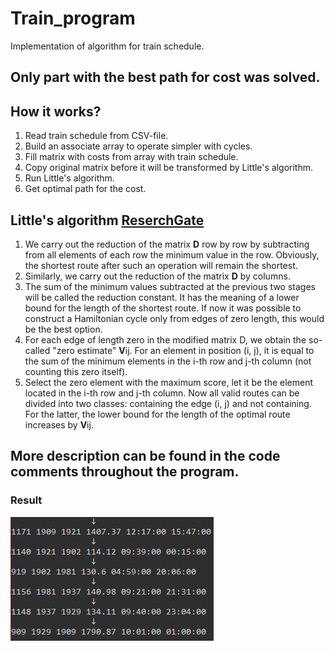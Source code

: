 # Train_program
Implementation of algorithm for train schedule.

## Only part with the best path for cost was solved.

## How it works?
1. Read train schedule from CSV-file.
2. Build an associate array to operate simpler with cycles.
3. Fill matrix with costs from array with train schedule.
4. Copy original matrix before it will be transformed by Little's algorithm.
5. Run Little's algorithm.
6. Get optimal path for the cost.

## Little's algorithm [ReserchGate](https://www.researchgate.net/publication/307554084_On_the_Optimization_and_Parallelizing_Little_Algorithm_for_Solving_the_Traveling_Salesman_Problem)
1. We carry out the reduction of the matrix **D** row by row by subtracting from all elements of each row the minimum value in the row. Obviously, the shortest route after such an operation will remain the shortest.
2. Similarly, we carry out the reduction of the matrix **D** by columns.
3. The sum of the minimum values subtracted at the previous two stages will be called the reduction constant. It has the meaning of a lower bound for the length of the shortest route. If now it was possible to construct a Hamiltonian cycle only from edges of zero length, this would be the best option.
4. For each edge of length zero in the modified matrix D, we obtain the so-called "zero estimate" **V**ij. For an element in position (i, j), it is equal to the sum of the minimum elements in the i-th row and j-th column (not counting this zero itself).
5. Select the zero element with the maximum score, let it be the element located in the i-th row and j-th column. Now all valid routes can be divided into two classes: containing the edge (i, j) and not containing. For the latter, the lower bound for the length of the optimal route increases by **V**ij. 

## More description can be found in the code comments throughout the program.

### Result
![Test Image 1](1.png)
